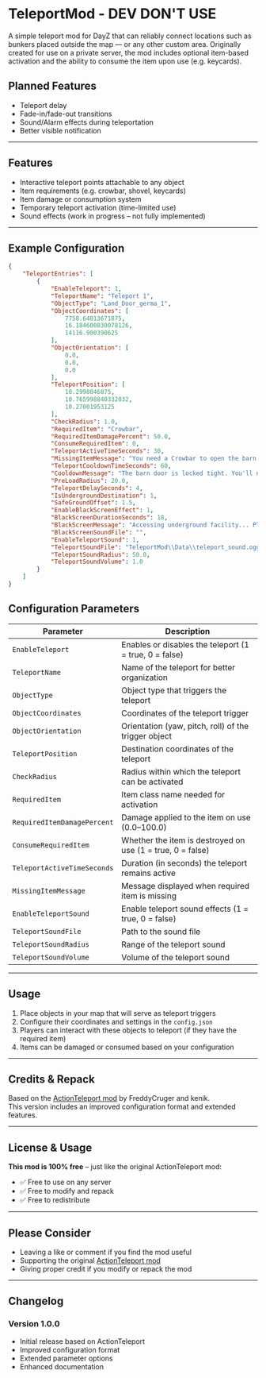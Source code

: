 # TeleportMod - DEV DON'T USE

A simple teleport mod for DayZ that can reliably connect locations such as bunkers placed outside the map — or any other custom area. Originally created for use on a private server, the mod includes optional item-based activation and the ability to consume the item upon use (e.g. keycards).

## Planned Features
- Teleport delay
- Fade-in/fade-out transitions
- Sound/Alarm effects during teleportation
- Better visible notification

---

## Features

- Interactive teleport points attachable to any object
- Item requirements (e.g. crowbar, shovel, keycards)
- Item damage or consumption system
- Temporary teleport activation (time-limited use)
- Sound effects (work in progress – not fully implemented)

---

## Example Configuration

```json
{
    "TeleportEntries": [
        {
            "EnableTeleport": 1,
            "TeleportName": "Teleport 1",
            "ObjectType": "Land_Door_germa_1",
            "ObjectCoordinates": [
                7758.64013671875,
                16.184600830078126,
                14116.900390625
            ],
            "ObjectOrientation": [
                0.0,
                0.0,
                0.0
            ],
            "TeleportPosition": [
                10.2998046875,
                10.765998840332032,
                10.27001953125
            ],
            "CheckRadius": 1.0,
            "RequiredItem": "Crowbar",
            "RequiredItemDamagePercent": 50.0,
            "ConsumeRequiredItem": 0,
            "TeleportActiveTimeSeconds": 30,
            "MissingItemMessage": "You need a Crowbar to open the barn!",
            "TeleportCooldownTimeSeconds": 60,
            "CooldownMessage": "The barn door is locked tight. You'll need to wait before forcing it open again.",
            "PreLoadRadius": 20.0,
            "TeleportDelaySeconds": 4,
            "IsUndergroundDestination": 1,
            "SafeGroundOffset": 1.5,
            "EnableBlackScreenEffect": 1,
            "BlackScreenDurationSeconds": 18,
            "BlackScreenMessage": "Accessing underground facility... Please wait.",
            "BlackScreenSoundFile": "",
            "EnableTeleportSound": 1,
            "TeleportSoundFile": "TeleportMod\\Data\\teleport_sound.ogg",
            "TeleportSoundRadius": 50.0,
            "TeleportSoundVolume": 1.0
        }
    ]
}
```

## Configuration Parameters

| Parameter                    | Description                                                  |
|------------------------------|--------------------------------------------------------------|
| `EnableTeleport`            | Enables or disables the teleport (1 = true, 0 = false)     |
| `TeleportName`              | Name of the teleport for better organization                |
| `ObjectType`                | Object type that triggers the teleport                      |
| `ObjectCoordinates`         | Coordinates of the teleport trigger                         |
| `ObjectOrientation`         | Orientation (yaw, pitch, roll) of the trigger object        |
| `TeleportPosition`          | Destination coordinates of the teleport                     |
| `CheckRadius`               | Radius within which the teleport can be activated           |
| `RequiredItem`              | Item class name needed for activation                       |
| `RequiredItemDamagePercent` | Damage applied to the item on use (0.0–100.0)              |
| `ConsumeRequiredItem`       | Whether the item is destroyed on use (1 = true, 0 = false) |
| `TeleportActiveTimeSeconds` | Duration (in seconds) the teleport remains active           |
| `MissingItemMessage`        | Message displayed when required item is missing             |
| `EnableTeleportSound`       | Enable teleport sound effects (1 = true, 0 = false)        |
| `TeleportSoundFile`         | Path to the sound file                                      |
| `TeleportSoundRadius`       | Range of the teleport sound                                 |
| `TeleportSoundVolume`       | Volume of the teleport sound                                |

---

## Usage

1. Place objects in your map that will serve as teleport triggers
2. Configure their coordinates and settings in the `config.json`
3. Players can interact with these objects to teleport (if they have the required item)
4. Items can be damaged or consumed based on your configuration

---

## Credits & Repack

Based on the [ActionTeleport mod](https://steamcommunity.com/sharedfiles/filedetails/?id=3405070168) by FreddyCruger and kenik.  
This version includes an improved configuration format and extended features.

---

## License & Usage

**This mod is 100% free** – just like the original ActionTeleport mod:

- ✅ Free to use on any server  
- ✅ Free to modify and repack  
- ✅ Free to redistribute  

---

## Please Consider

- Leaving a like or comment if you find the mod useful  
- Supporting the original [ActionTeleport mod](https://steamcommunity.com/sharedfiles/filedetails/?id=3405070168)  
- Giving proper credit if you modify or repack the mod

---

## Changelog

### Version 1.0.0
- Initial release based on ActionTeleport
- Improved configuration format
- Extended parameter options
- Enhanced documentation
